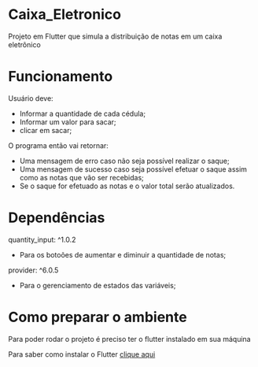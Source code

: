 # Caixa_Eletronico
Projeto em Flutter que simula  a distribuição de notas em um caixa eletrônico

# Funcionamento 
Usuário deve:
- Informar a quantidade de cada cédula;
- Informar um valor para sacar;
- clicar em sacar;

O programa então vai retornar: 
- Uma mensagem de erro caso não seja possível realizar o saque;
- Uma mensagem de sucesso caso seja possível efetuar o saque assim como as notas que vão ser recebidas;
- Se o saque for efetuado as notas e o valor total serão atualizados.

# Dependências

quantity_input: ^1.0.2
- Para os botoões de aumentar e diminuir a quantidade de notas;
  
provider: ^6.0.5
- Para o gerenciamento de estados das variáveis;


# Como preparar o ambiente
Para poder rodar o projeto é preciso ter o flutter instalado em sua máquina

Para saber como instalar o Flutter
[ clique aqui](https://docs.flutter.dev/get-started/install)


